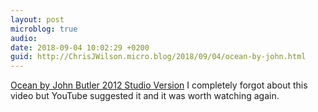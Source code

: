 ```yaml
---
layout: post
microblog: true
audio: 
date: 2018-09-04 10:02:29 +0200
guid: http://ChrisJWilson.micro.blog/2018/09/04/ocean-by-john.html
---
```

[Ocean by John Butler 2012 Studio Version](https://youtu.be/jdYJf_ybyVo) I completely forgot about this video but YouTube suggested it and it was worth watching again. 
